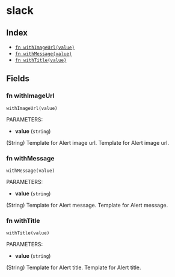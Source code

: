 # slack



## Index

* [`fn withImageUrl(value)`](#fn-withimageurl)
* [`fn withMessage(value)`](#fn-withmessage)
* [`fn withTitle(value)`](#fn-withtitle)

## Fields

### fn withImageUrl

```jsonnet
withImageUrl(value)
```

PARAMETERS:

* **value** (`string`)

(String) Template for Alert image url.
Template for Alert image url.
### fn withMessage

```jsonnet
withMessage(value)
```

PARAMETERS:

* **value** (`string`)

(String) Template for Alert message.
Template for Alert message.
### fn withTitle

```jsonnet
withTitle(value)
```

PARAMETERS:

* **value** (`string`)

(String) Template for Alert title.
Template for Alert title.